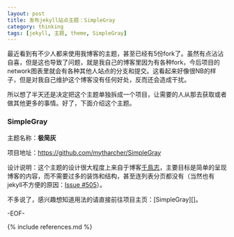 ```yaml
---
layout: post
title: 发布jekyll站点主题：SimpleGray
category: thinking
tags: [jekyll, 主题, theme, SimpleGray]
---
```


最近看到有不少人都来使用我博客的主题，甚至已经有5份fork了。虽然有点沾沾自喜，但是这也导致了问题，就是我自己的博客里因为有各种fork，今后项目的network图表里就会有各种其他人站点的分支和提交。这看起来好像很NB的样子，但是对我自己维护这个博客没有任何好处，反而还会造成干扰。

所以想了半天还是决定把这个主题单独拆成一个项目，让需要的人从那去获取或者做其他更多的事情。好了，下面介绍这个主题。

### SimpleGray

主题名称：**极简灰**

项目地址：<https://github.com/mytharcher/SimpleGray>

设计说明：这个主题的设计很大程度上来自于博客[千鳥志](http://blog.rexsong.com/)，主要目标是简单的呈现博客的内容，而不需要过多的装饰和结构，甚至连列表分页都没有（当然也有jekyll不方便的原因：[Issue #505](https://github.com/mojombo/jekyll/issues/505)）。

不多说了，感兴趣想知道用法的请直接前往项目主页：[SimpleGray][]。

-EOF-

{% include references.md %}
